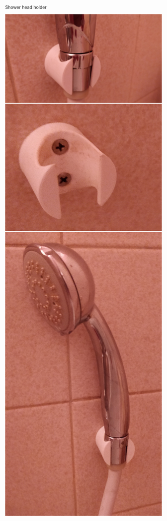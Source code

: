 Shower head holder

![](shower-head-holder1.jpg)
![](shower-head-holder2.jpg)
![](shower-head-holder3.jpg)

